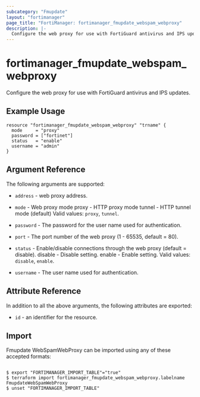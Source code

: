 ```yaml
---
subcategory: "Fmupdate"
layout: "fortimanager"
page_title: "FortiManager: fortimanager_fmupdate_webspam_webproxy"
description: |-
  Configure the web proxy for use with FortiGuard antivirus and IPS updates.
---
```


# fortimanager_fmupdate_webspam_webproxy
Configure the web proxy for use with FortiGuard antivirus and IPS updates.

## Example Usage

```hcl
resource "fortimanager_fmupdate_webspam_webproxy" "trname" {
  mode     = "proxy"
  password = ["fortinet"]
  status   = "enable"
  username = "admin"
}
```

## Argument Reference


The following arguments are supported:


* `address` - web proxy address.
* `mode` - Web proxy mode proxy - HTTP proxy mode tunnel - HTTP tunnel mode (default) Valid values: `proxy`, `tunnel`.

* `password` - The password for the user name used for authentication.
* `port` - The port number of the web proxy (1 - 65535, default = 80).
* `status` - Enable/disable connections through the web proxy (default = disable). disable - Disable setting. enable - Enable setting. Valid values: `disable`, `enable`.

* `username` - The user name used for authentication.


## Attribute Reference

In addition to all the above arguments, the following attributes are exported:
* `id` - an identifier for the resource.

## Import

Fmupdate WebSpamWebProxy can be imported using any of these accepted formats:
```

$ export "FORTIMANAGER_IMPORT_TABLE"="true"
$ terraform import fortimanager_fmupdate_webspam_webproxy.labelname FmupdateWebSpamWebProxy
$ unset "FORTIMANAGER_IMPORT_TABLE"
```

